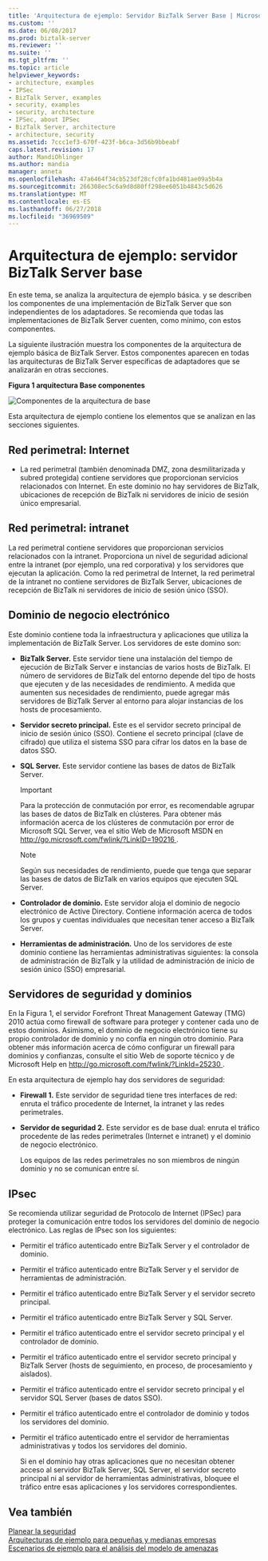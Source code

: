 ```yaml
---
title: 'Arquitectura de ejemplo: Servidor BizTalk Server Base | Microsoft Docs'
ms.custom: ''
ms.date: 06/08/2017
ms.prod: biztalk-server
ms.reviewer: ''
ms.suite: ''
ms.tgt_pltfrm: ''
ms.topic: article
helpviewer_keywords:
- architecture, examples
- IPSec
- BizTalk Server, examples
- security, examples
- security, architecture
- IPSec, about IPSec
- BizTalk Server, architecture
- architecture, security
ms.assetid: 7ccc1ef3-670f-423f-b6ca-3d56b9bbeabf
caps.latest.revision: 17
author: MandiOhlinger
ms.author: mandia
manager: anneta
ms.openlocfilehash: 47a6464f34cb523df28cfc0fa1bd481ae09a5b4a
ms.sourcegitcommit: 266308ec5c6a9d8d80ff298ee6051b4843c5d626
ms.translationtype: MT
ms.contentlocale: es-ES
ms.lasthandoff: 06/27/2018
ms.locfileid: "36969509"
---
```

# <a name="sample-architecture-base-biztalk-server"></a>Arquitectura de ejemplo: servidor BizTalk Server base
En este tema, se analiza la arquitectura de ejemplo básica. y se describen los componentes de una implementación de BizTalk Server que son independientes de los adaptadores. Se recomienda que todas las implementaciones de BizTalk Server cuenten, como mínimo, con estos componentes.  
  
 La siguiente ilustración muestra los componentes de la arquitectura de ejemplo básica de BizTalk Server. Estos componentes aparecen en todas las arquitecturas de BizTalk Server específicas de adaptadores que se analizarán en otras secciones.  
  
 **Figura 1 arquitectura Base componentes**  
  
 ![Componentes de la arquitectura de base](../core/media/tdi-sec-refarch.gif "TDI_Sec_RefArch_")  
  
 Esta arquitectura de ejemplo contiene los elementos que se analizan en las secciones siguientes.  
  
## <a name="perimeter-networkinternet"></a>Red perimetral: Internet  
  
-   La red perimetral (también denominada DMZ, zona desmilitarizada y subred protegida) contiene servidores que proporcionan servicios relacionados con Internet. En este dominio no hay servidores de BizTalk, ubicaciones de recepción de BizTalk ni servidores de inicio de sesión único empresarial.  
  
## <a name="perimeter-networkintranet"></a>Red perimetral: intranet  
 La red perimetral contiene servidores que proporcionan servicios relacionados con la intranet. Proporciona un nivel de seguridad adicional entre la intranet (por ejemplo, una red corporativa) y los servidores que ejecutan la aplicación. Como la red perimetral de Internet, la red perimetral de la intranet no contiene servidores de BizTalk Server, ubicaciones de recepción de BizTalk ni servidores de inicio de sesión único (SSO).  
  
## <a name="e-business-domain"></a>Dominio de negocio electrónico  
 Este dominio contiene toda la infraestructura y aplicaciones que utiliza la implementación de BizTalk Server. Los servidores de este domino son:  
  
-   **BizTalk Server.** Este servidor tiene una instalación del tiempo de ejecución de BizTalk Server e instancias de varios hosts de BizTalk. El número de servidores de BizTalk del entorno depende del tipo de hosts que ejecuten y de las necesidades de rendimiento. A medida que aumenten sus necesidades de rendimiento, puede agregar más servidores de BizTalk Server al entorno para alojar instancias de los hosts de procesamiento.  
  
-   **Servidor secreto principal.** Este es el servidor secreto principal de inicio de sesión único (SSO). Contiene el secreto principal (clave de cifrado) que utiliza el sistema SSO para cifrar los datos en la base de datos SSO.  
  
-   **SQL Server.** Este servidor contiene las bases de datos de BizTalk Server.  
  
    > [!IMPORTANT]
    >  Para la protección de conmutación por error, es recomendable agrupar las bases de datos de BizTalk en clústeres. Para obtener más información acerca de los clústeres de conmutación por error de Microsoft SQL Server, vea el sitio Web de Microsoft MSDN en [ http://go.microsoft.com/fwlink/?LinkID=190216 ](http://go.microsoft.com/fwlink/?LinkID=190216).  
  
    > [!NOTE]
    >  Según sus necesidades de rendimiento, puede que tenga que separar las bases de datos de BizTalk en varios equipos que ejecuten SQL Server.  
  
-   **Controlador de dominio.** Este servidor aloja el dominio de negocio electrónico de Active Directory. Contiene información acerca de todos los grupos y cuentas individuales que necesitan tener acceso a BizTalk Server.  
  
-   **Herramientas de administración.** Uno de los servidores de este dominio contiene las herramientas administrativas siguientes: la consola de administración de BizTalk y la utilidad de administración de inicio de sesión único (SSO) empresarial.  
  
## <a name="firewalls-and-domains"></a>Servidores de seguridad y dominios  
 En la Figura 1, el servidor Forefront Threat Management Gateway (TMG) 2010 actúa como firewall de software para proteger y contener cada uno de estos dominios. Asimismo, el dominio de negocio electrónico tiene su propio controlador de dominio y no confía en ningún otro dominio. Para obtener más información acerca de cómo configurar un firewall para dominios y confianzas, consulte el sitio Web de soporte técnico y de Microsoft Help en [ http://go.microsoft.com/fwlink/?LinkId=25230 ](http://go.microsoft.com/fwlink/?LinkId=25230).  
  
 En esta arquitectura de ejemplo hay dos servidores de seguridad:  
  
- **Firewall 1.** Este servidor de seguridad tiene tres interfaces de red: enruta el tráfico procedente de Internet, la intranet y las redes perimetrales.  
  
- **Servidor de seguridad 2.** Este servidor es de base dual: enruta el tráfico procedente de las redes perimetrales (Internet e intranet) y el dominio de negocio electrónico.  
  
  Los equipos de las redes perimetrales no son miembros de ningún dominio y no se comunican entre sí.  
  
## <a name="ipsec"></a>IPsec  
 Se recomienda utilizar seguridad de Protocolo de Internet (IPSec) para proteger la comunicación entre todos los servidores del dominio de negocio electrónico. Las reglas de IPsec son los siguientes:  
  
- Permitir el tráfico autenticado entre BizTalk Server y el controlador de dominio.  
  
- Permitir el tráfico autenticado entre BizTalk Server y el servidor de herramientas de administración.  
  
- Permitir el tráfico autenticado entre BizTalk Server y el servidor secreto principal.  
  
- Permitir el tráfico autenticado entre BizTalk Server y SQL Server.  
  
- Permitir el tráfico autenticado entre el servidor secreto principal y el controlador de dominio.  
  
- Permitir el tráfico autenticado entre el servidor secreto principal y BizTalk Server (hosts de seguimiento, en proceso, de procesamiento y aislados).  
  
- Permitir el tráfico autenticado entre el servidor secreto principal y el servidor SQL Server (bases de datos SSO).  
  
- Permitir el tráfico autenticado entre el controlador de dominio y todos los servidores del dominio.  
  
- Permitir el tráfico autenticado entre el servidor de herramientas administrativas y todos los servidores del dominio.  
  
  Si en el dominio hay otras aplicaciones que no necesitan obtener acceso al servidor BizTalk Server, SQL Server, el servidor secreto principal ni al servidor de herramientas administrativas, bloquee el tráfico entre esas aplicaciones y los servidores correspondientes.  
  
## <a name="see-also"></a>Vea también  
 [Planear la seguridad](../core/planning-for-security.md)   
 [Arquitecturas de ejemplo para pequeñas y medianas empresas](../core/sample-architectures-for-small-medium-sized-companies.md)   
 [Escenarios de ejemplo para el análisis del modelo de amenazas](../core/sample-scenarios-for-threat-model-analysis.md)